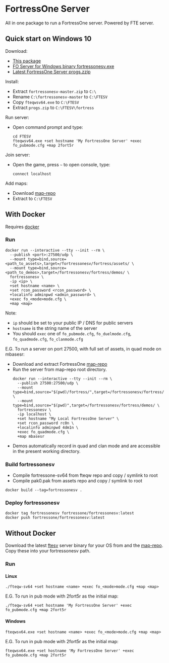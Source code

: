 # FortressOne Server

All in one package to run a FortressOne server. Powered by FTE server.


## Quick start on Windows 10

Download:
  - [This package](https://github.com/FortressOne/fortressonesv/archive/master.zip)
  - [FO Server for Windows binary fortressonesv.exe](https://github.com/FortressOne/fteqw-code/releases/latest/)
  - [Latest FortressOne Server progs.zzip](https://github.com/FortressOne/server-qwprogs/releases/latest/)

Install:
  - Extract `fortressonesv-master.zip` to `C:\`
  - Rename `C:\fortressonesv-master` to `C:\FTESV`
  - Copy `fteqwsv64.exe` to `C:\FTESV`
  - Extract `progs.zip` to `C:\FTESV\fortress`

Run server:
  - Open command prompt and type:
      ```
      cd FTESV
      fteqwsv64.exe +set hostname 'My FortressOne Server' +exec fo_pubmode.cfg +map 2fort5r
      ```

Join server:
  - Open the game, press `~` to open console, type:
      ```
      connect localhost
      ```

Add maps:
  - Download [map-repo](https://github.com/FortressOne/map-repo/archive/master.zip)
  - Extract to `C:\FTESV`


## With Docker

Requires [docker](https://docs.docker.com/install/)


### Run

```
docker run --interactive --tty --init --rm \
  --publish <port>:27500/udp \
  --mount type=bind,source=<path_to_assets>,target=/fortressonesv/fortress/assets/ \
  --mount type=bind,source=<path_to_demos>,target=/fortressonesv/fortress/demos/ \
  fortressonesv \
  -ip <ip> \
  +set hostname <name> \
  +set rcon_password <rcon_password> \
  +localinfo adminpwd <admin_password> \
  +exec fo_<mode>mode.cfg \
  +map <map>
```

Note:
- `ip` should be set to your public IP / DNS for public servers
- `hostname` is the string name of the server
- You should `exec` one of `fo_pubmode.cfg`, `fo_duelmode.cfg`,
  `fo_quadmode.cfg`, `fo_clanmode.cfg`

E.G. To run a server on port 27500, with full set of assets, in quad mode on mbasesr:

- Download and extract FortressOne [map-repo](https://github.com/FortressOne/map-repo/releases/latest/download/map-repo.zip)
- Run the server from map-repo root directory.
    ```
    docker run --interactive --tty --init --rm \
      --publish 27500:27500/udp \
      --mount type=bind,source="$(pwd)/fortress/",target=/fortressonesv/fortress/assets/ \
      --mount type=bind,source="$(pwd)",target=/fortressonesv/fortress/demos/ \
      fortressonesv \
      -ip localhost \
      +set hostname "My Local FortressOne Server" \
      +set rcon_password rc0n \
      +localinfo adminpwd 4dm1n \
      +exec fo_quadmode.cfg \
      +map mbasesr
    ```
- Demos automatically record in quad and clan mode and are accessible in the present working directory.


### Build fortressonesv

- Compile fortressone-sv64 from fteqw repo and copy / symlink to root
- Compile pak0.pak from assets repo and copy / symlink to root

```
docker build --tag=fortressonesv .
```


### Deploy fortressonesv

```
docker tag fortressonesv fortressone/fortressonesv:latest
docker push fortressone/fortressonesv:latest
```


## Without Docker

Download the latest [ftesv](http://fte.triptohell.info) server binary for your OS from  and the [map-repo](https://github.com/FortressOne/map-repo). Copy these into your fortressonesv path.


### Run

#### Linux

```
./fteqw-sv64 +set hostname <name> +exec fo_<mode>mode.cfg +map <map>
```

E.G. To run in pub mode with 2fort5r as the initial map:

```
./fteqw-sv64 +set hostname 'My FortressOne Server' +exec fo_pubmode.cfg +map 2fort5r
```

#### Windows

```
fteqwsv64.exe +set hostname <name> +exec fo_<mode>mode.cfg +map <map>
```

E.G. To run in pub mode with 2fort5r as the initial map:

```
fteqwsv64.exe +set hostname 'My FortressOne Server' +exec fo_pubmode.cfg +map 2fort5r
```
